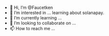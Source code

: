 - 👋 Hi, I’m @Faucetken
- 👀 I’m interested in ... learning about solanapay.
- 🌱 I’m currently learning ...
- 💞️ I’m looking to collaborate on ...
- 📫 How to reach me ...

<!---
Faucetken/Faucetken is a ✨ special ✨ repository because its `README.md` (this file) appears on your GitHub profile.
You can click the Preview link to take a look at your changes.
--->
